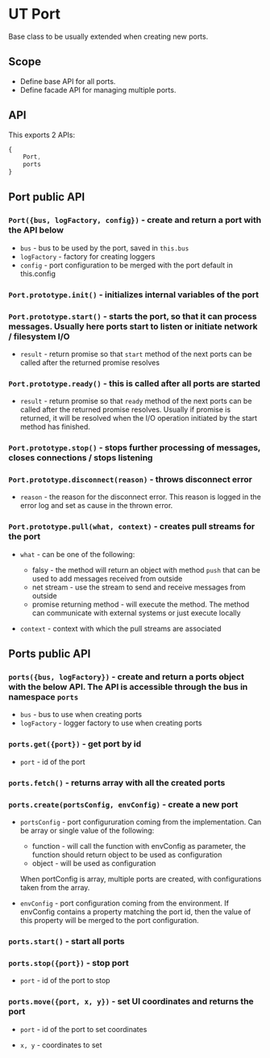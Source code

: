 # UT Port

Base class to be usually extended when creating new ports.

## Scope

- Define base API for all ports.
- Define facade API for managing multiple ports.

## API

This exports 2 APIs:

```javascript
{
    Port,
    ports
}
```

## Port public API

### ```Port({bus, logFactory, config})``` - create and return a port with the API below

- ```bus``` - bus to be used by the port, saved in ```this.bus```
- ```logFactory``` - factory for creating loggers
- ```config``` - port configuration to be merged with the port default in this.config

### ```Port.prototype.init()``` - initializes internal variables of the port

### ```Port.prototype.start()``` - starts the port, so that it can process messages. Usually here ports start to listen or initiate network / filesystem I/O

- ```result``` - return promise so that ```start``` method of the next ports can be called after the returned promise resolves

### ```Port.prototype.ready()``` - this is called after all ports are started

- ```result``` - return promise so that ```ready``` method of the next ports can be called after the returned promise resolves.
  Usually if promise is returned, it will be resolved when the I/O operation initiated by the start method has finished.

### ```Port.prototype.stop()``` - stops further processing of messages, closes connections / stops listening

### ```Port.prototype.disconnect(reason)``` - throws disconnect error

- ```reason``` - the reason for the disconnect error. This reason is logged in the error log and set as cause in the thrown error.

### ```Port.prototype.pull(what, context)``` - creates pull streams for the port

- ```what``` - can be one of the following:
  - falsy - the method will return an object with method ```push``` that can be used to add messages received from outside
  - net stream - use the stream to send and receive messages from outside
  - promise returning method - will execute the method. The method can communicate with external systems or just execute locally

- ```context``` - context with which the pull streams are associated

## Ports public API

### ```ports({bus, logFactory})``` - create and return a ports object with the below API. The API is accessible through the bus in namespace ```ports```

- ```bus``` - bus to use when creating ports
- ```logFactory``` - logger factory to use when creating ports

### ```ports.get({port})``` - get port by id

- ```port``` - id of the port

### ```ports.fetch()``` - returns array with all the created ports

### ```ports.create(portsConfig, envConfig)``` - create a new port

- ```portsConfig``` - port configururation coming from the implementation. Can be array or single value of the following:
  - function - will call the function with envConfig as parameter, the function should return object to be used as configuration
  - object - will be used as configuration

  When portConfig is array, multiple ports are created, with configurations taken from the array.

- ```envConfig``` - port configuration coming from the environment.
  If envConfig contains a property matching the port id, then the value of this property will be merged to the port configuration.

### ```ports.start()``` - start all ports

### ```ports.stop({port})``` - stop port

- ```port``` - id of the port to stop

### ```ports.move({port, x, y})``` - set UI coordinates and returns the port

- ```port``` - id of the port to set coordinates

- ```x, y``` - coordinates to set
